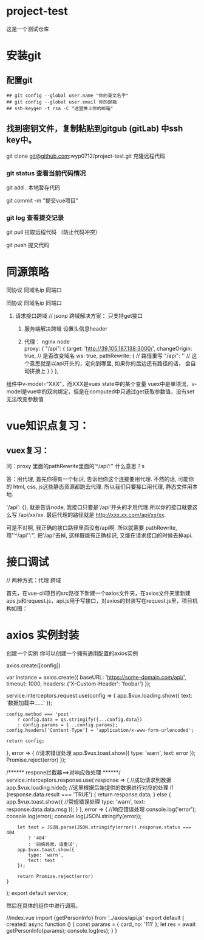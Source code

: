 
# project-test
这是一个测试仓库

# 安装git

  ## 配置git
    ## git config --global user.name "你的英文名字"
    ## git config --global user.email 你的邮箱
    ## ssh-keygen -t rsa -C "这里换上你的邮箱"

  ## 找到密钥文件，复制粘贴到gitgub (gitLab)  中ssh key中。

  git clone git@github.com:wyp0712/project-test.git  克隆远程代码

  ### git status 查看当前代码情况

  git add . 本地暂存代码

  git commit -m "提交vue项目"

  ### git log  查看提交记录

  git pull 拉取远程代码 （防止代码冲突）

  git push 提交代码 

# 同源策略

 同协议 同域名ip 同端口

 同协议 同域名ip 同端口


1. 请求接口跨域
   // jsonp 跨域解决方案： 只支持get接口
   
   1. 服务端解决跨域
    设置头信息header    

   2. 代理：
     nginx
     node  
        proxy: {
        "/api": {
            target: 'http://39.105.187.138:3000/',
            changeOrigin: true, // 是否改变域名
            ws: true,
            pathRewrite: {
            // 路径重写
            "/api": '' // 这个意思就是以api开头的，定向到哪里, 如果你的后边还有路径的话， 会自动拼接上
            }
        }
        },

组件中v-model=“XXX”，而XXX是vuex state中的某个变量
vuex中是单项流，v-model是vue中的双向绑定，但是在computed中只通过get获取参数值，没有set无法改变参数值
   






# vue知识点复习：

  ## vuex复习：


问：proxy 里面的pathRewrite里面的‘^/api’:'' 什么意思？s

答：用代理, 首先你得有一个标识, 告诉他你这个连接要用代理. 不然的话, 可能你的 html, css, js这些静态资源都跑去代理. 所以我们只要接口用代理, 静态文件用本地.

'/api': {}, 就是告诉node, 我接口只要是'/api'开头的才用代理.所以你的接口就要这么写 /api/xx/xx. 最后代理的路径就是 http://xxx.xx.com/api/xx/xx.

可是不对啊, 我正确的接口路径里面没有/api啊. 所以就需要 pathRewrite,用''^/api'':'', 把'/api'去掉, 这样既能有正确标识, 又能在请求接口的时候去掉api.



# 接口调试 
// 两种方式：代理  跨域  

首先，在vue-cli项目的src路径下新建一个axios文件夹，在axios文件夹里新建aps.js和request.js，api.js用于写接口，对axios的封装写在request.js里，项目机构如图：
# axios 实例封装

创建一个实例
你可以创建一个拥有通用配置的axios实例

axios.create([config])

var instance = axios.create({
  baseURL: 'https://some-domain.com/api/',
  timeout: 1000,
  headers: {'X-Custom-Header': 'foobar'}
});

service.interceptors.request.use(config => {
    app.$vux.loading.show({
        text: '数据加载中……'
    });

    config.method === 'post'
        ? config.data = qs.stringify({...config.data})
        : config.params = {...config.params};
    config.headers['Content-Type'] = 'application/x-www-form-urlencoded';
 
    return config;
}, error => {  //请求错误处理
    app.$vux.toast.show({
        type: 'warn',
        text: error
    });
    Promise.reject(error)
});

/****** respone拦截器==>对响应做处理 ******/
service.interceptors.response.use(
    response => {  //成功请求到数据
        app.$vux.loading.hide();
        //这里根据后端提供的数据进行对应的处理
        if (response.data.result === 'TRUE') {
            return response.data;
        } else {
            app.$vux.toast.show({  //常规错误处理
                type: 'warn',
                text: response.data.data.msg
            });
        }
    },
    error => {  //响应错误处理
        console.log('error');
        console.log(error);
        console.log(JSON.stringify(error));
 
        let text = JSON.parse(JSON.stringify(error)).response.status === 404
            ? '404'
            : '网络异常，请重试';
        app.$vux.toast.show({
            type: 'warn',
            text: text
        });
 
        return Promise.reject(error)
    }
);
export default service;


然后在具体的组件中进行调用。

//index.vue
import {getPersonInfo} from '../axios/api.js'
export default {
    created: async function () {
        const params = {
            card_no: '111'
        };
        let res = await getPersonInfo(params);
        console.log(res);
    }
}
